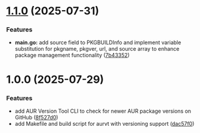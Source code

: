 # [1.1.0](https://github.com/brianrobt/aurvt/compare/v1.0.0...v1.1.0) (2025-07-31)


### Features

* **main.go:** add source field to PKGBUILDInfo and implement variable substitution for pkgname, pkgver, url, and source array to enhance package management functionality ([7b43352](https://github.com/brianrobt/aurvt/commit/7b4335247190647de21e754f9da4254186ebbae6))

# 1.0.0 (2025-07-29)


### Features

* add AUR Version Tool CLI to check for newer AUR package versions on GitHub ([8f527d0](https://github.com/brianrobt/aurvt/commit/8f527d00a3f03b45cfbba260176b443fd46051cd))
* add Makefile and build script for aurvt with versioning support ([dac57f0](https://github.com/brianrobt/aurvt/commit/dac57f0809ef14daa7452ad202297278648cb4d4))
